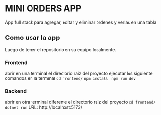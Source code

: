 # MINI ORDERS APP

App full stack para agregar, editar y eliminar ordenes y verlas en una tabla

## Como usar la app

Luego de tener el repositorio en su equipo localmente.

### Frontend

abrir en una terminal el directorio raiz del proyecto
ejecutar los siguiente comandos en la terminal
``` cd frontend/ ```
``` npm install ```
``` npm run dev```

### Backend
abrir en otra terminal diferente el directorio raiz del proyecto
``` cd frontend/ ```
``` dotnet run ```
URL: http://localhost:5173/

